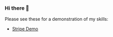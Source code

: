 ### Hi there 👋

Please see these for a demonstration of my skills:
- [Stripe Demo](https://github.com/Voyager-Two/stripe-demo)
